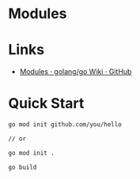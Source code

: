 # Modules

# Links

* [Modules · golang/go Wiki · GitHub](https://github.com/golang/go/wiki/Modules)

# Quick Start

```sh
go mod init github.com/you/hello

// or

go mod init .

go build 
```

